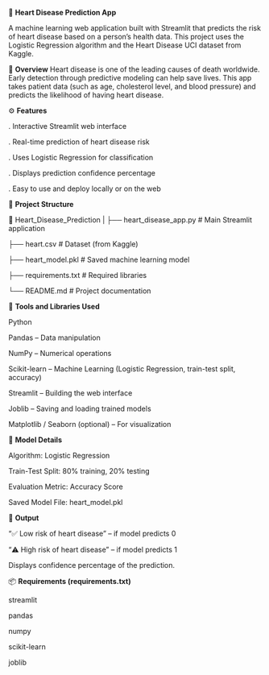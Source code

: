 💓 **Heart Disease Prediction App**

A machine learning web application built with Streamlit that predicts the risk of heart disease based on a person’s health data.
This project uses the Logistic Regression algorithm and the Heart Disease UCI dataset from Kaggle.


🧠 **Overview**
Heart disease is one of the leading causes of death worldwide. Early detection through predictive modeling can help save lives.
This app takes patient data (such as age, cholesterol level, and blood pressure) and predicts the likelihood of having heart disease.


⚙️ **Features**

. Interactive Streamlit web interface

. Real-time prediction of heart disease risk

. Uses Logistic Regression for classification

. Displays prediction confidence percentage

. Easy to use and deploy locally or on the web


📁 **Project Structure**

📂 Heart_Disease_Prediction 
|
├── heart_disease_app.py      # Main Streamlit application

├── heart.csv                 # Dataset (from Kaggle)

├── heart_model.pkl           # Saved machine learning model

├── requirements.txt          # Required libraries

└── README.md                 # Project documentation


🧩 **Tools and Libraries Used**

Python

Pandas – Data manipulation

NumPy – Numerical operations

Scikit-learn – Machine Learning (Logistic Regression, train-test split, accuracy)

Streamlit – Building the web interface

Joblib – Saving and loading trained models

Matplotlib / Seaborn (optional) – For visualization


🧮 **Model Details**

Algorithm: Logistic Regression

Train-Test Split: 80% training, 20% testing

Evaluation Metric: Accuracy Score

Saved Model File: heart_model.pkl


🏁 **Output**

“✅ Low risk of heart disease” – if model predicts 0

“⚠️ High risk of heart disease” – if model predicts 1

Displays confidence percentage of the prediction.


📦 **Requirements (requirements.txt)**

streamlit

pandas

numpy

scikit-learn

joblib

